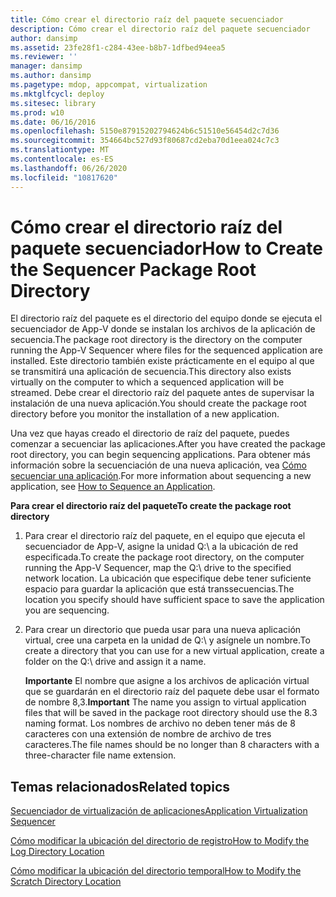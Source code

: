 ```yaml
---
title: Cómo crear el directorio raíz del paquete secuenciador
description: Cómo crear el directorio raíz del paquete secuenciador
author: dansimp
ms.assetid: 23fe28f1-c284-43ee-b8b7-1dfbed94eea5
ms.reviewer: ''
manager: dansimp
ms.author: dansimp
ms.pagetype: mdop, appcompat, virtualization
ms.mktglfcycl: deploy
ms.sitesec: library
ms.prod: w10
ms.date: 06/16/2016
ms.openlocfilehash: 5150e87915202794624b6c51510e56454d2c7d36
ms.sourcegitcommit: 354664bc527d93f80687cd2eba70d1eea024c7c3
ms.translationtype: MT
ms.contentlocale: es-ES
ms.lasthandoff: 06/26/2020
ms.locfileid: "10817620"
---
```

# <span data-ttu-id="bd44c-103">Cómo crear el directorio raíz del paquete secuenciador</span><span class="sxs-lookup"><span data-stu-id="bd44c-103">How to Create the Sequencer Package Root Directory</span></span>


<span data-ttu-id="bd44c-104">El directorio raíz del paquete es el directorio del equipo donde se ejecuta el secuenciador de App-V donde se instalan los archivos de la aplicación de secuencia.</span><span class="sxs-lookup"><span data-stu-id="bd44c-104">The package root directory is the directory on the computer running the App-V Sequencer where files for the sequenced application are installed.</span></span> <span data-ttu-id="bd44c-105">Este directorio también existe prácticamente en el equipo al que se transmitirá una aplicación de secuencia.</span><span class="sxs-lookup"><span data-stu-id="bd44c-105">This directory also exists virtually on the computer to which a sequenced application will be streamed.</span></span> <span data-ttu-id="bd44c-106">Debe crear el directorio raíz del paquete antes de supervisar la instalación de una nueva aplicación.</span><span class="sxs-lookup"><span data-stu-id="bd44c-106">You should create the package root directory before you monitor the installation of a new application.</span></span>

<span data-ttu-id="bd44c-107">Una vez que hayas creado el directorio de raíz del paquete, puedes comenzar a secuenciar las aplicaciones.</span><span class="sxs-lookup"><span data-stu-id="bd44c-107">After you have created the package root directory, you can begin sequencing applications.</span></span> <span data-ttu-id="bd44c-108">Para obtener más información sobre la secuenciación de una nueva aplicación, vea [Cómo secuenciar una aplicación](how-to-sequence-an-application.md).</span><span class="sxs-lookup"><span data-stu-id="bd44c-108">For more information about sequencing a new application, see [How to Sequence an Application](how-to-sequence-an-application.md).</span></span>

**<span data-ttu-id="bd44c-109">Para crear el directorio raíz del paquete</span><span class="sxs-lookup"><span data-stu-id="bd44c-109">To create the package root directory</span></span>**

1.  <span data-ttu-id="bd44c-110">Para crear el directorio raíz del paquete, en el equipo que ejecuta el secuenciador de App-V, asigne la unidad Q:\\ a la ubicación de red especificada.</span><span class="sxs-lookup"><span data-stu-id="bd44c-110">To create the package root directory, on the computer running the App-V Sequencer, map the Q:\\ drive to the specified network location.</span></span> <span data-ttu-id="bd44c-111">La ubicación que especifique debe tener suficiente espacio para guardar la aplicación que está transsecuencias.</span><span class="sxs-lookup"><span data-stu-id="bd44c-111">The location you specify should have sufficient space to save the application you are sequencing.</span></span>

2.  <span data-ttu-id="bd44c-112">Para crear un directorio que pueda usar para una nueva aplicación virtual, cree una carpeta en la unidad de Q:\\ y asígnele un nombre.</span><span class="sxs-lookup"><span data-stu-id="bd44c-112">To create a directory that you can use for a new virtual application, create a folder on the Q:\\ drive and assign it a name.</span></span>

    <span data-ttu-id="bd44c-113">**Importante**  El nombre que asigne a los archivos de aplicación virtual que se guardarán en el directorio raíz del paquete debe usar el formato de nombre 8,3.</span><span class="sxs-lookup"><span data-stu-id="bd44c-113">**Important** The name you assign to virtual application files that will be saved in the package root directory should use the 8.3 naming format.</span></span> <span data-ttu-id="bd44c-114">Los nombres de archivo no deben tener más de 8 caracteres con una extensión de nombre de archivo de tres caracteres.</span><span class="sxs-lookup"><span data-stu-id="bd44c-114">The file names should be no longer than 8 characters with a three-character file name extension.</span></span>

     

## <span data-ttu-id="bd44c-115">Temas relacionados</span><span class="sxs-lookup"><span data-stu-id="bd44c-115">Related topics</span></span>


[<span data-ttu-id="bd44c-116">Secuenciador de virtualización de aplicaciones</span><span class="sxs-lookup"><span data-stu-id="bd44c-116">Application Virtualization Sequencer</span></span>](application-virtualization-sequencer.md)

[<span data-ttu-id="bd44c-117">Cómo modificar la ubicación del directorio de registro</span><span class="sxs-lookup"><span data-stu-id="bd44c-117">How to Modify the Log Directory Location</span></span>](how-to-modify-the-log-directory-location.md)

[<span data-ttu-id="bd44c-118">Cómo modificar la ubicación del directorio temporal</span><span class="sxs-lookup"><span data-stu-id="bd44c-118">How to Modify the Scratch Directory Location</span></span>](how-to-modify-the-scratch-directory-location.md)

 

 





